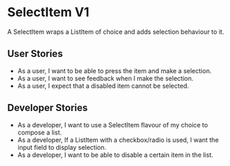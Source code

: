 # SelectItem V1

A SelectItem wraps a ListItem of choice and adds selection behaviour to it.


## User Stories
- As a user, I want to be able to press the item and make a selection.
- As a user, I want to see feedback when I make the selection.
- As a user, I expect that a disabled item cannot be selected.


## Developer Stories
- As a developer, I want to use a SelectItem flavour of my choice to compose a list.
- As a developer, If a ListItem with a checkbox/radio is used, I want the input field to display selection.
- As a developer, I want to be able to disable a certain item in the list.